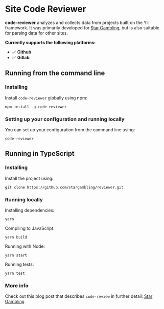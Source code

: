 # Site Code Reviewer


**code-reviewer** analyzes and collects data from projects built on the Yii framework. It was primarily developed for [Star Gambling](https://stargambling.net/), but is also suitable for parsing data for other sites.

**Currently supports the following platforms:**

-   ✅ **Github**
-   ✅ **Gitlab**

## Running from the command line

### Installing

Install `code-reviewer` globally using npm:

```
npm install -g code-reviewer
```

### Setting up your configuration and running locally

You can set up your configuration from the command line using:

```
code-reviewer
```

## Running in TypeScript

### Installing

Install the project using:

```
git clone https://github.com/stargambling/reviewer.git
```

### Running locally

Installing dependencies:

```
yarn
```

Compiling to JavaScript:

```
yarn build
```

Running with Node:

```
yarn start
```

Running tests:

```
yarn test
```

### More info

Check out this blog post that describes `code-review` in further detail: [Star Gambling](https://stargambling.net/)